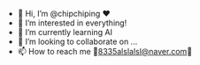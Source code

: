 - 👋 Hi, I’m @chipchiping ♥
- 👀 I’m interested in everything!
- 🌱 I’m currently learning AI
- 💞️ I’m looking to collaborate on ...
- 📫 How to reach me 💌8335alslalsl@naver.com💌

<!---
chipchiping/chipchiping is a ✨ special ✨ repository because its `README.md` (this file) appears on your GitHub profile.
You can click the Preview link to take a look at your changes.
--->
